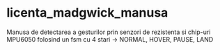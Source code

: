 # licenta_madgwick_manusa
Manusa de detectarea a gesturilor prin senzori de rezistenta si chip-uri MPU6050 folosind un fsm cu 4 stari -> NORMAL, HOVER, PAUSE, LAND
